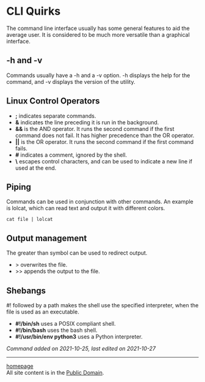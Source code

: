 # CLI Quirks
The command line interface usually has some general features to aid the average user.
It is considered to be much more versatile than a graphical interface.

## -h and -v
Commands usually have a -h and a -v option. -h displays the help for the command, and -v displays the version of the utility.

## Linux Control Operators
- **;** indicates separate commands.
- **&** indicates the line preceding it is run in the background.
- **&&** is the AND operator. It runs the second command if the first command does not fail. It has higher precedence than the OR operator.
- **||** is the OR operator. It runs the second command if the first command fails.
- **#** indicates a comment, ignored by the shell.
- **\\** escapes control characters, and can be used to indicate a new line if used at the end.

## Piping
Commands can be used in conjunction with other commands. An example is lolcat, which can read text and output it with different colors.

<code>cat file | lolcat</code>

## Output management
The greater than symbol can be used to redirect output.
- \> overwrites the file.
- \>> appends the output to the file.

## Shebangs
#! followed by a path makes the shell use the specified interpreter, when the file is used as an executable.
- **#!/bin/sh** uses a POSIX compliant shell.
- **#!/bin/bash** uses the bash shell.
- **#!/usr/bin/env python3** uses a Python interpreter.

*Command added on 2021-10-25, last edited on 2021-10-27*

---

[homepage](../index.html)\
All site content is in the [Public Domain](http://unlicense.org/).
